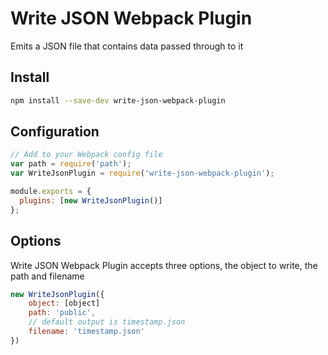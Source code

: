 # Write JSON Webpack Plugin

Emits a JSON file that contains data passed through to it

## Install

```bash
npm install --save-dev write-json-webpack-plugin
```

## Configuration

```js
// Add to your Webpack config file
var path = require('path');
var WriteJsonPlugin = require('write-json-webpack-plugin');

module.exports = {
  plugins: [new WriteJsonPlugin()]
};  
```

## Options

Write JSON Webpack Plugin accepts three options, the object to write, the path and filename

```js
new WriteJsonPlugin({
    object: [object]
    path: 'public',
    // default output is timestamp.json
    filename: 'timestamp.json'
})
```
